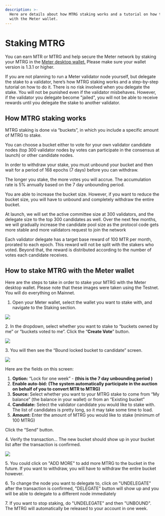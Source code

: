 ```yaml
---
description: >-
  Here are details about how MTRG staking works and a tutorial on how to stake
  with the Meter wallet.
---
```


# Staking MTRG

You can earn MTR or MTRG and help secure the Meter network by staking your MTRG in the [Meter desktop wallet.](https://www.meter.io/wallets/)  Please make sure your wallet version is 1.3.1 or higher.

If you are not planning to run a Meter validator node yourself, but delegate the stake to a validator, here’s how MTRG staking works and a step-by-step tutorial on how to do it.  There is no risk involved when you delegate the stake.  You will not be punished even if the validator misbehaves.  However, if the validator you delegate become "jailed", you will not be able to receive rewards until you delegate the stake to another validator.

## How MTRG staking works

MTRG staking is done via “buckets”, in which you include a specific amount of MTRG to stake.&#x20;

You can choose a bucket either to vote for your own validator candidate nodes (top 300 validator nodes by votes can participate in the consensus at launch) or other candidate nodes.

In order to withdraw your stake, you must unbound your bucket and then wait for a period of 168 epochs (7 days) before you can withdraw.&#x20;

The longer you stake, the more votes you will accrue. The accumulation rate is 5% annually based on the 7 day unbounding period.

You are able to increase the bucket size. However, if you want to reduce the bucket size, you will have to unbound and completely withdraw the entire bucket.&#x20;

At launch, we will set the active committee size at 300 validators, and the delegate size to the top 300 candidates as well. Over the next few months, we will gradually increase the candidate pool size as the protocol code gets more stable and more validators request to join the network

Each validator delegate has a target base reward of 100 MTR per month, prorated to each epoch. This reward will not be split with the stakers who voted. Beyond that, the reward is distributed according to the number of votes each candidate receives.

## How to stake MTRG with the Meter wallet

Here are the steps to take in order to stake your MTRG with the Meter desktop wallet. Please note that these images were taken using the Testnet. You will do everything on Mainnet.

1. Open your Meter wallet, select the wallet you want to stake with, and navigate to the Staking section.&#x20;

![](https://lh6.googleusercontent.com/LmFX3GrqDICAq6d46UP6hvPHUR4-7XUiKmlf3TS9l6mMiH8rqMv6WChop7ymMMBWlC0UQX6bQRLcG5mi73K9GbwdG9r9-2wT\_qMHyIVMqKAATVYez9pmAWE6Jq7JteyHfMi1k1xy)

2\. In the dropdown, select whether you want to stake to “buckets owned by me” or “buckets voted to me”. Click the “**Create Vote**” button.&#x20;

![](https://lh3.googleusercontent.com/ENHxVljdAEPj1iTJ\_zKcsJjZlMIy0rpmYg3sDD0fOffDkoT0\_4oPK1RbbyimwieYDwlwHb6TYObiiVHUHKKs0f1gr19SLkitaDTWhmTLTcn7hq2MDDzjn7PkVLOhv77v431lELLv)

3\. You will then see the “Bound locked bucket to candidate” screen.&#x20;

![](../.gitbook/assets/screen-shot-2021-03-20-at-8.57.12-am.png)

Here are the fields on this screen:

1. **Option:** “Lock for one week” - **(this is the 7 day unbounding period )**
2. **Enable auto-bid:** **(The system automatically participate in the auction on behalf of you to convert MTR to MTRG)**
3. **Source:** Select whether you want to your MTRG stake to come from “My balance” (the balance in your wallet) or from an “Existing bucket”
4. **Candidate:** Select the validator candidate you would like to stake with. The list of candidates is pretty long, so it may take some time to load.&#x20;
5. **Amount:** Enter the amount of MTRG you would like to stake (minimum of 100 MTRG)

Click the “Send” button.

4\. Verify the transaction... The new bucket should show up in your bucket list after the transaction is confirmed.

![](<../.gitbook/assets/image (5).png>)

5\. You could click on "ADD MORE" to add more MTRG to the bucket in the future.  If you want to withdraw, you will have to withdraw the entire bucket however.

6\. To change the node you want to delegate to, click on "UNDELEGATE" after the transaction is confirmed, "DELEGATE" button will show up and you will be able to delegate to a different node immediately

7\. If you want to stop staking, do "UNDELEGATE" and then "UNBOUND".  The MTRG will automatically be released to your account in one week.

